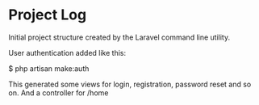 # Project Log

Initial project structure created by the Laravel command line utility.


User authentication added like this:

$ php artisan make:auth

This generated some views for login, registration, password reset and so on.
And a controller for /home



